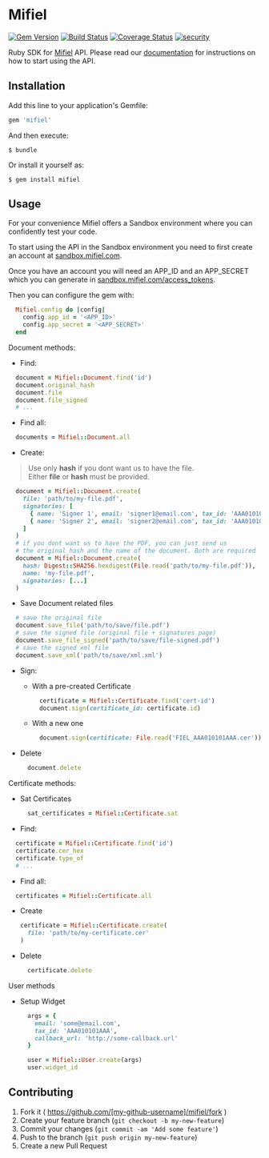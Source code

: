 # Mifiel

[![Gem Version][gem-version-image]][gem-version-url]
[![Build Status][travis-image]][travis-url]
[![Coverage Status][coveralls-image]][coveralls-url]
[![security][security-image]][security-url]

Ruby SDK for [Mifiel](https://www.mifiel.com) API.
Please read our [documentation](http://docs.mifiel.com/) for instructions on how to start using the API.

## Installation

Add this line to your application's Gemfile:

```ruby
gem 'mifiel'
```

And then execute:

    $ bundle

Or install it yourself as:

    $ gem install mifiel

## Usage

For your convenience Mifiel offers a Sandbox environment where you can confidently test your code.

To start using the API in the Sandbox environment you need to first create an account at [sandbox.mifiel.com](https://sandbox.mifiel.com).

Once you have an account you will need an APP_ID and an APP_SECRET which you can generate in [sandbox.mifiel.com/access_tokens](https://sandbox.mifiel.com/access_tokens).

Then you can configure the gem with:

```ruby
  Mifiel.config do |config|
    config.app_id = '<APP_ID>'
    config.app_secret = '<APP_SECRET>'
  end
```

Document methods:

- Find:

```ruby
  document = Mifiel::Document.find('id')
  document.original_hash
  document.file
  document.file_signed
  # ...
```

- Find all:

```ruby
  documents = Mifiel::Document.all
```

- Create:

> Use only **hash** if you dont want us to have the file.<br>
> Either **file** or **hash** must be provided.

```ruby
  document = Mifiel::Document.create(
    file: 'path/to/my-file.pdf',
    signatories: [
      { name: 'Signer 1', email: 'signer1@email.com', tax_id: 'AAA010101AAA' },
      { name: 'Signer 2', email: 'signer2@email.com', tax_id: 'AAA010102AAA' }
    ]
  )
  # if you dont want us to have the PDF, you can just send us 
  # the original_hash and the name of the document. Both are required
  document = Mifiel::Document.create(
    hash: Digest::SHA256.hexdigest(File.read('path/to/my-file.pdf')), 
    name: 'my-file.pdf',
    signatories: [...]
  )
```

- Save Document related files

```ruby
  # save the original file
  document.save_file('path/to/save/file.pdf')
  # save the signed file (original file + signatures page)
  document.save_file_signed('path/to/save/file-signed.pdf')
  # save the signed xml file
  document.save_xml('path/to/save/xml.xml')
```

- Sign:
  + With a pre-created Certificate

    ```ruby
      certificate = Mifiel::Certificate.find('cert-id')
      document.sign(certificate_id: certificate.id)
    ```

  + With a new one

    ```ruby
      document.sign(certificate: File.read('FIEL_AAA010101AAA.cer'))
    ```

- Delete

  ```ruby
    document.delete
  ```

Certificate methods:

- Sat Certificates

  ```ruby
    sat_certificates = Mifiel::Certificate.sat
  ```

- Find:

```ruby
  certificate = Mifiel::Certificate.find('id')
  certificate.cer_hex
  certificate.type_of
  # ...
```

- Find all:

```ruby
  certificates = Mifiel::Certificate.all
```

- Create
  
  ```ruby
  certificate = Mifiel::Certificate.create(
    file: 'path/to/my-certificate.cer'
  )
  ```

- Delete

  ```ruby
    certificate.delete
  ```

User methods

- Setup Widget

  ```ruby
    args = {
      email: 'some@email.com',
      tax_id: 'AAA010101AAA',
      callback_url: 'http://some-callback.url'
    }

    user = Mifiel::User.create(args)
    user.widget_id
  ```


## Contributing

1. Fork it ( https://github.com/[my-github-username]/mifiel/fork )
2. Create your feature branch (`git checkout -b my-new-feature`)
3. Commit your changes (`git commit -am 'Add some feature'`)
4. Push to the branch (`git push origin my-new-feature`)
5. Create a new Pull Request


[gem-version-image]: https://badge.fury.io/rb/mifiel.svg
[gem-version-url]: https://badge.fury.io/rb/mifiel

[security-url]: https://hakiri.io/github/Mifiel/ruby-api-client/master
[security-image]: https://hakiri.io/github/Mifiel/ruby-api-client/master.svg

[travis-image]: https://travis-ci.org/Mifiel/ruby-api-client.svg?branch=master
[travis-url]: https://travis-ci.org/Mifiel/ruby-api-client

[coveralls-image]: https://coveralls.io/repos/github/Mifiel/ruby-api-client/badge.svg?branch=master
[coveralls-url]: https://coveralls.io/github/Mifiel/ruby-api-client?branch=master

